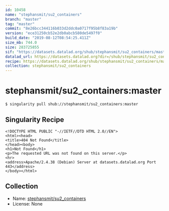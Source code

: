 ```yaml
---
id: 10458
name: "stephansmit/su2_containers"
branch: "master"
tag: "master"
commit: "8e26bcc344116b033d2ddc0a0717f95b8f83a19b"
version: "ece31250cb52e2db0abcb580de5497f0"
build_date: "2019-08-12T08:54:25.411Z"
size_mb: 744.0
size: 283725855
sif: "https://datasets.datalad.org/shub/stephansmit/su2_containers/master/2019-08-12-8e26bcc3-ece31250/ece31250cb52e2db0abcb580de5497f0.sif"
datalad_url: https://datasets.datalad.org?dir=/shub/stephansmit/su2_containers/master/2019-08-12-8e26bcc3-ece31250/
recipe: https://datasets.datalad.org/shub/stephansmit/su2_containers/master/2019-08-12-8e26bcc3-ece31250/Singularity
collection: stephansmit/su2_containers
---
```


# stephansmit/su2_containers:master

```bash
$ singularity pull shub://stephansmit/su2_containers:master
```

## Singularity Recipe

```singularity
<!DOCTYPE HTML PUBLIC "-//IETF//DTD HTML 2.0//EN">
<html><head>
<title>404 Not Found</title>
</head><body>
<h1>Not Found</h1>
<p>The requested URL was not found on this server.</p>
<hr>
<address>Apache/2.4.38 (Debian) Server at datasets.datalad.org Port 443</address>
</body></html>
```

## Collection

 - Name: [stephansmit/su2_containers](https://github.com/stephansmit/su2_containers)
 - License: None

